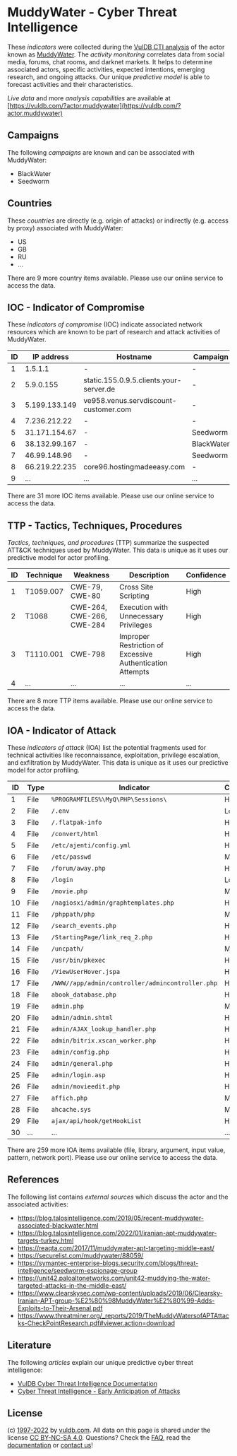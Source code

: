 # MuddyWater - Cyber Threat Intelligence

These _indicators_ were collected during the [VulDB CTI analysis](https://vuldb.com/?kb.cti) of the actor known as [MuddyWater](https://vuldb.com/?actor.muddywater). The _activity monitoring_ correlates data from social media, forums, chat rooms, and darknet markets. It helps to determine associated actors, specific activities, expected intentions, emerging research, and ongoing attacks. Our unique _predictive model_ is able to forecast activities and their characteristics.

_Live data_ and more _analysis capabilities_ are available at [https://vuldb.com/?actor.muddywater](https://vuldb.com/?actor.muddywater)

## Campaigns

The following _campaigns_ are known and can be associated with MuddyWater:

* BlackWater
* Seedworm

## Countries

These _countries_ are directly (e.g. origin of attacks) or indirectly (e.g. access by proxy) associated with MuddyWater:

* US
* GB
* RU
* ...

There are 9 more country items available. Please use our online service to access the data.

## IOC - Indicator of Compromise

These _indicators of compromise_ (IOC) indicate associated network resources which are known to be part of research and attack activities of MuddyWater.

ID | IP address | Hostname | Campaign | Confidence
-- | ---------- | -------- | -------- | ----------
1 | 1.5.1.1 | - | - | High
2 | 5.9.0.155 | static.155.0.9.5.clients.your-server.de | - | High
3 | 5.199.133.149 | ve958.venus.servdiscount-customer.com | - | High
4 | 7.236.212.22 | - | - | High
5 | 31.171.154.67 | - | Seedworm | High
6 | 38.132.99.167 | - | BlackWater | High
7 | 46.99.148.96 | - | Seedworm | High
8 | 66.219.22.235 | core96.hostingmadeeasy.com | - | High
9 | ... | ... | ... | ...

There are 31 more IOC items available. Please use our online service to access the data.

## TTP - Tactics, Techniques, Procedures

_Tactics, techniques, and procedures_ (TTP) summarize the suspected ATT&CK techniques used by MuddyWater. This data is unique as it uses our predictive model for actor profiling.

ID | Technique | Weakness | Description | Confidence
-- | --------- | -------- | ----------- | ----------
1 | T1059.007 | CWE-79, CWE-80 | Cross Site Scripting | High
2 | T1068 | CWE-264, CWE-266, CWE-284 | Execution with Unnecessary Privileges | High
3 | T1110.001 | CWE-798 | Improper Restriction of Excessive Authentication Attempts | High
4 | ... | ... | ... | ...

There are 8 more TTP items available. Please use our online service to access the data.

## IOA - Indicator of Attack

These _indicators of attack_ (IOA) list the potential fragments used for technical activities like reconnaissance, exploitation, privilege escalation, and exfiltration by MuddyWater. This data is unique as it uses our predictive model for actor profiling.

ID | Type | Indicator | Confidence
-- | ---- | --------- | ----------
1 | File | `%PROGRAMFILES%\MyQ\PHP\Sessions\` | High
2 | File | `/.env` | Low
3 | File | `/.flatpak-info` | High
4 | File | `/convert/html` | High
5 | File | `/etc/ajenti/config.yml` | High
6 | File | `/etc/passwd` | Medium
7 | File | `/forum/away.php` | High
8 | File | `/login` | Low
9 | File | `/movie.php` | Medium
10 | File | `/nagiosxi/admin/graphtemplates.php` | High
11 | File | `/phppath/php` | Medium
12 | File | `/search_events.php` | High
13 | File | `/StartingPage/link_req_2.php` | High
14 | File | `/uncpath/` | Medium
15 | File | `/usr/bin/pkexec` | High
16 | File | `/ViewUserHover.jspa` | High
17 | File | `/WWW//app/admin/controller/admincontroller.php` | High
18 | File | `abook_database.php` | High
19 | File | `admin.php` | Medium
20 | File | `admin/admin.shtml` | High
21 | File | `admin/AJAX_lookup_handler.php` | High
22 | File | `admin/bitrix.xscan_worker.php` | High
23 | File | `admin/config.php` | High
24 | File | `admin/general.php` | High
25 | File | `admin/login.asp` | High
26 | File | `admin/movieedit.php` | High
27 | File | `affich.php` | Medium
28 | File | `ahcache.sys` | Medium
29 | File | `ajax/api/hook/getHookList` | High
30 | ... | ... | ...

There are 259 more IOA items available (file, library, argument, input value, pattern, network port). Please use our online service to access the data.

## References

The following list contains _external sources_ which discuss the actor and the associated activities:

* https://blog.talosintelligence.com/2019/05/recent-muddywater-associated-blackwater.html
* https://blog.talosintelligence.com/2022/01/iranian-apt-muddywater-targets-turkey.html
* https://reaqta.com/2017/11/muddywater-apt-targeting-middle-east/
* https://securelist.com/muddywater/88059/
* https://symantec-enterprise-blogs.security.com/blogs/threat-intelligence/seedworm-espionage-group
* https://unit42.paloaltonetworks.com/unit42-muddying-the-water-targeted-attacks-in-the-middle-east/
* https://www.clearskysec.com/wp-content/uploads/2019/06/Clearsky-Iranian-APT-group-%E2%80%98MuddyWater%E2%80%99-Adds-Exploits-to-Their-Arsenal.pdf
* https://www.threatminer.org/_reports/2019/TheMuddyWatersofAPTAttacks-CheckPointResearch.pdf#viewer.action=download

## Literature

The following _articles_ explain our unique predictive cyber threat intelligence:

* [VulDB Cyber Threat Intelligence Documentation](https://vuldb.com/?kb.cti)
* [Cyber Threat Intelligence - Early Anticipation of Attacks](https://www.scip.ch/en/?labs.20201022)

## License

(c) [1997-2022](https://vuldb.com/?kb.changelog) by [vuldb.com](https://vuldb.com/?kb.about). All data on this page is shared under the license [CC BY-NC-SA 4.0](https://creativecommons.org/licenses/by-nc-sa/4.0/). Questions? Check the [FAQ](https://vuldb.com/?kb.faq), read the [documentation](https://vuldb.com/?kb) or [contact us](https://vuldb.com/?contact)!
